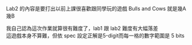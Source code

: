 Lab2 的內容是要打出以前上課很喜歡跟同學玩的遊戲 Bulls and Cows 就是幾A幾B  

我自己認為這次作業就算很有難度了，lab1 跟 lab2 難度有大幅落差  
這遊戲本身不算難，但依 spec 設定正解是5-digit而每一格的數字範圍是 5 bits  
